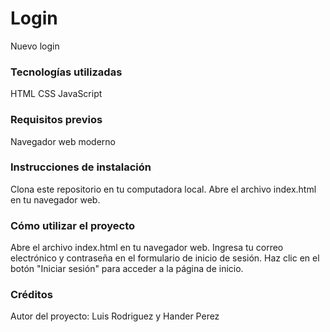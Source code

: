 # Login 
Nuevo login 

### Tecnologías utilizadas
HTML
CSS
JavaScript

### Requisitos previos
Navegador web moderno
### Instrucciones de instalación
Clona este repositorio en tu computadora local.
Abre el archivo index.html en tu navegador web.
### Cómo utilizar el proyecto
Abre el archivo index.html en tu navegador web.
Ingresa tu correo electrónico y contraseña en el formulario de inicio de sesión.
Haz clic en el botón "Iniciar sesión" para acceder a la página de inicio.
### Créditos
Autor del proyecto: Luis Rodriguez y Hander Perez

